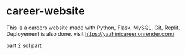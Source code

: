 # career-website
This is a careers website made with Python, Flask, MySQL, Git, Replit. Deployement is also done. visit https://yazhinicareer.onrender.com/

part 2 sql part
